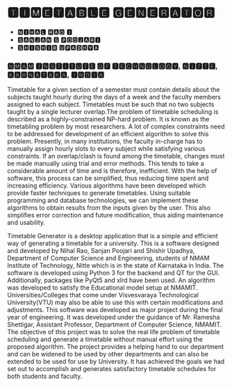 # 🆃🅸🅼🅴🆃🅰🅱🅻🅴 🅶🅴🅽🅴🆁🅰🆃🅾🆁                                                                        
- 🅽🅸🅷🅰🅻 🆁🅰🅾 🅸 
- 🆂🅰🅽🅹🅰🅽 🆂 🅿🅾🅾🅹🅰🆁🅸 
- 🆂🅷🅸🆂🅷🅸🆁 🆄🅿🅰🅳🅷🆈🅰
### 🅽🅼🅰🅼 🅸🅽🆂🆃🅸🆃🆄🆃🅴 🅾🅵 🆃🅴🅲🅷🅽🅾🅻🅾🅶🆈, 🅽🅸🆃🆃🅴, 🅺🅰🆁🅽🅰🆃🅰🅺🅰, 🅸🅽🅳🅸🅰

Timetable for a given section of a semester must contain details about the subjects taught hourly during the days of a week and the faculty members assigned to each subject. Timetables must be such that no two subjects taught by a single lecturer overlap.The problem of timetable scheduling is described as a highly-constrained NP-hard problem. It is known as the timetabling problem by most researchers. A lot of complex constraints need to be addressed for development of an efficient algorithm to solve this problem. Presently, in many institutions, the faculty in-charge has to manually assign hourly slots to every subject while satisfying various constraints. If an overlap/clash is found among the timetable, changes must be made manually using trial and error methods. This tends to take a considerable amount of time and is therefore, inefficient. With the help of software, this process can be simplified, thus reducing time spent and increasing efficiency. Various algorithms have been developed which provide faster techniques to generate timetables. Using suitable programming and database technologies, we can implement these algorithms to obtain results from the inputs given by the user. This also simplifies error correction and future modification, thus aiding maintenance and usability.

Timetable Generator is a desktop application that is a simple and efficient way of generating a timetable for a university. This is a software designed and developed by Nihal Rao, Sanjan Poojari and Shishir Upadhya, Department of Computer Science and Engineering, students of NMAM Institute of Technology, Nitte which is in the state of Karnataka in India. The software is developed using Python 3 for the backend and QT for the GUI. Additionally, packages like PyQt5 and xlrd have been used. An algorithm was developed to satisfy the Educational model setup at NMAMIT. Universities/Colleges that come under Visvesvaraya Technological University(VTU) may also be able to use this with certain modifications and adjustments. This software was developed as major project during the final year of engineering. It was developed under the guidance of Mr. Ramesha Shettigar, Assistant Professor, Department of Computer Science, NMAMIT. The objective of this project was to solve the real life problem of timetable scheduling and generate a timetable without manual effort using the proposed algorithm. The project provides a helping hand to our department and can be widened to be used by other departments and can also be extended to be used for use by University. It has achieved the goals we had set out to accomplish and generates satisfactory timetable schedules for both students and faculty.

